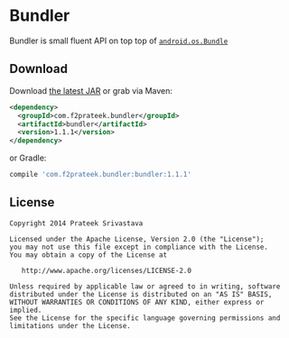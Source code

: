 Bundler
=======

Bundler is small fluent API on top top of [`android.os.Bundle`](http://developer.android.com/reference/android/os/Bundle.html)

Download
--------

Download [the latest JAR][1] or grab via Maven:

```xml
<dependency>
  <groupId>com.f2prateek.bundler</groupId>
  <artifactId>bundler</artifactId>
  <version>1.1.1</version>
</dependency>
```
or Gradle:
```groovy
compile 'com.f2prateek.bundler:bundler:1.1.1'
```


License
-------

    Copyright 2014 Prateek Srivastava

    Licensed under the Apache License, Version 2.0 (the "License");
    you may not use this file except in compliance with the License.
    You may obtain a copy of the License at

       http://www.apache.org/licenses/LICENSE-2.0

    Unless required by applicable law or agreed to in writing, software
    distributed under the License is distributed on an "AS IS" BASIS,
    WITHOUT WARRANTIES OR CONDITIONS OF ANY KIND, either express or implied.
    See the License for the specific language governing permissions and
    limitations under the License.



 [1]: http://repository.sonatype.org/service/local/artifact/maven/redirect?r=central-proxy&g=com.f2prateek.bundler&a=bundler&v=LATEST
